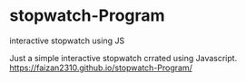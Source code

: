 # stopwatch-Program
interactive stopwatch using JS

Just a simple interactive stopwatch crrated using Javascript. 
 https://faizan2310.github.io/stopwatch-Program/
